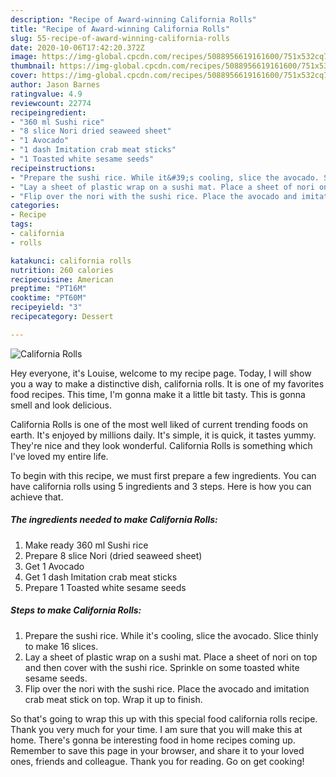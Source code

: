 ```yaml
---
description: "Recipe of Award-winning California Rolls"
title: "Recipe of Award-winning California Rolls"
slug: 55-recipe-of-award-winning-california-rolls
date: 2020-10-06T17:42:20.372Z
image: https://img-global.cpcdn.com/recipes/5088956619161600/751x532cq70/california-rolls-recipe-main-photo.jpg
thumbnail: https://img-global.cpcdn.com/recipes/5088956619161600/751x532cq70/california-rolls-recipe-main-photo.jpg
cover: https://img-global.cpcdn.com/recipes/5088956619161600/751x532cq70/california-rolls-recipe-main-photo.jpg
author: Jason Barnes
ratingvalue: 4.9
reviewcount: 22774
recipeingredient:
- "360 ml Sushi rice"
- "8 slice Nori dried seaweed sheet"
- "1 Avocado"
- "1 dash Imitation crab meat sticks"
- "1 Toasted white sesame seeds"
recipeinstructions:
- "Prepare the sushi rice. While it&#39;s cooling, slice the avocado. Slice thinly to make 16 slices."
- "Lay a sheet of plastic wrap on a sushi mat. Place a sheet of nori on top and then cover with the sushi rice. Sprinkle on some toasted white sesame seeds."
- "Flip over the nori with the sushi rice. Place the avocado and imitation crab meat stick on top. Wrap it up to finish."
categories:
- Recipe
tags:
- california
- rolls

katakunci: california rolls 
nutrition: 260 calories
recipecuisine: American
preptime: "PT16M"
cooktime: "PT60M"
recipeyield: "3"
recipecategory: Dessert

---
```



![California Rolls](https://img-global.cpcdn.com/recipes/5088956619161600/751x532cq70/california-rolls-recipe-main-photo.jpg)

Hey everyone, it's Louise, welcome to my recipe page. Today, I will show you a way to make a distinctive dish, california rolls. It is one of my favorites food recipes. This time, I'm gonna make it a little bit tasty. This is gonna smell and look delicious.



California Rolls is one of the most well liked of current trending foods on earth. It's enjoyed by millions daily. It's simple, it is quick, it tastes yummy. They're nice and they look wonderful. California Rolls is something which I've loved my entire life.


To begin with this recipe, we must first prepare a few ingredients. You can have california rolls using 5 ingredients and 3 steps. Here is how you can achieve that.

<!--inarticleads1-->

##### The ingredients needed to make California Rolls:

1. Make ready 360 ml Sushi rice
1. Prepare 8 slice Nori (dried seaweed sheet)
1. Get 1 Avocado
1. Get 1 dash Imitation crab meat sticks
1. Prepare 1 Toasted white sesame seeds




<!--inarticleads2-->

##### Steps to make California Rolls:

1. Prepare the sushi rice. While it&#39;s cooling, slice the avocado. Slice thinly to make 16 slices.
1. Lay a sheet of plastic wrap on a sushi mat. Place a sheet of nori on top and then cover with the sushi rice. Sprinkle on some toasted white sesame seeds.
1. Flip over the nori with the sushi rice. Place the avocado and imitation crab meat stick on top. Wrap it up to finish.




So that's going to wrap this up with this special food california rolls recipe. Thank you very much for your time. I am sure that you will make this at home. There's gonna be interesting food in home recipes coming up. Remember to save this page in your browser, and share it to your loved ones, friends and colleague. Thank you for reading. Go on get cooking!
